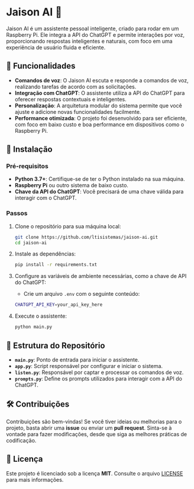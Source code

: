 # Jaison AI 🤖

Jaison AI é um assistente pessoal inteligente, criado para rodar em um Raspberry Pi. Ele integra a API do ChatGPT e permite interações por voz, proporcionando respostas inteligentes e naturais, com foco em uma experiência de usuário fluida e eficiente.

## 🚀 Funcionalidades

- **Comandos de voz**: O Jaison AI escuta e responde a comandos de voz, realizando tarefas de acordo com as solicitações.
- **Integração com ChatGPT**: O assistente utiliza a API do ChatGPT para oferecer respostas contextuais e inteligentes.
- **Personalização**: A arquitetura modular do sistema permite que você ajuste e adicione novas funcionalidades facilmente.
- **Performance otimizada**: O projeto foi desenvolvido para ser eficiente, com foco em baixo custo e boa performance em dispositivos como o Raspberry Pi.

## 🔧 Instalação

### Pré-requisitos

- **Python 3.7+**: Certifique-se de ter o Python instalado na sua máquina.
- **Raspberry Pi** ou outro sistema de baixo custo.
- **Chave da API do ChatGPT**: Você precisará de uma chave válida para interagir com o ChatGPT.

### Passos

1. Clone o repositório para sua máquina local:

   ```bash
   git clone https://github.com/ltisistemas/jaison-ai.git
   cd jaison-ai
   ```

2. Instale as dependências:

   ```bash
   pip install -r requirements.txt
   ```

3. Configure as variáveis de ambiente necessárias, como a chave de API do ChatGPT:

   - Crie um arquivo `.env` com o seguinte conteúdo:

   ```bash
   CHATGPT_API_KEY=your_api_key_here
   ```

4. Execute o assistente:

   ```bash
   python main.py
   ```

## 📝 Estrutura do Repositório

- **`main.py`**: Ponto de entrada para iniciar o assistente.
- **`app.py`**: Script responsável por configurar e iniciar o sistema.
- **`listen.py`**: Responsável por captar e processar os comandos de voz.
- **`prompts.py`**: Define os prompts utilizados para interagir com a API do ChatGPT.

## 🛠 Contribuições

Contribuições são bem-vindas! Se você tiver ideias ou melhorias para o projeto, basta abrir uma **issue** ou enviar um **pull request**. Sinta-se à vontade para fazer modificações, desde que siga as melhores práticas de codificação.

## 📜 Licença

Este projeto é licenciado sob a licença **MIT**. Consulte o arquivo [LICENSE](LICENSE) para mais informações.
